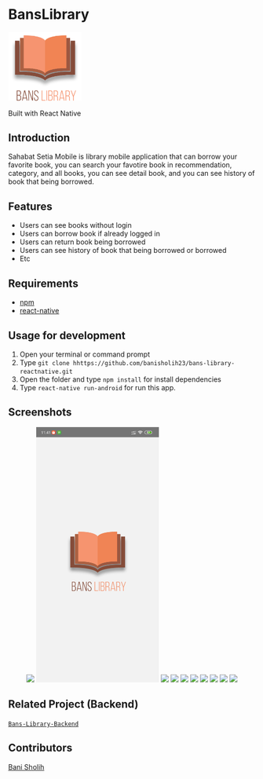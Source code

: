 # BansLibrary
<img width="150" src="./src/assets/image/banslibrary.png"/>
<p ">
  Built with React Native
</p>

## Introduction
Sahabat Setia Mobile is library mobile application that can borrow your favorite book, you can search your favotire book in recommendation, category, and all books, you can see detail book, and you can see history of book that being borrowed.

## Features
* Users can see books without login
* Users can borrow book if already logged in
* Users can return book being borrowed
* Users can see history of book that being borrowed or borrowed
* Etc

## Requirements
* [npm](https://www.npmjs.com/get-npm)
* [react-native](https://facebook.github.io/react-native/docs/getting-started)

## Usage for development
1. Open your terminal or command prompt
2. Type `git clone hhttps://github.com/banisholih23/bans-library-reactnative.git`
3. Open the folder and type `npm install` for install dependencies
4. Type `react-native run-android` for run this app.

## Screenshots
<div align="center">
    <img width="250" src=".src/assets/image/screenshoot/splash.jpg">
    <img width="250" src="./src/assets/image/splash.jpg"/>
    <img width="250" src=".src/assets/image/ss/landing.jpg">
    <img width="250" src=".src/assets/image/screenshoot/login.jpg">
    <img width="250" src=".src/assets/image/SS/home.jpg">
    <img width="250" src=".src/assets/image/SS/search.jpg">
    <img width="250" src=".src/assets/image/SS/detail.jpg">
    <img width="250" src=".src/assets/image/SS/alertBorrow.jpg">
    <img width="250" src=".src/assets/image/SS/return.jpg">
    <img width="250" src=".src/assets/image/SS/profile.jpg">
</div>

## Related Project (Backend)
[`Bans-Library-Backend`](https://github.com/banisholih23/bans-library-apps)

## Contributors
[Bani Sholih](https://github.com/banisholih23)
